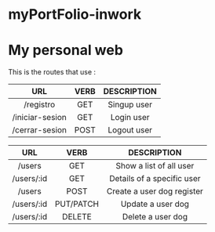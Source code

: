 # myPortFolio-inwork

# My personal web

This is the routes that use :

| URL     |            VERB           | DESCRIPTION              
|:-------:|:--------------------------:|:--------------------:
|/registro   | GET             |  Singup user |
|/iniciar-sesion| GET             | Login user|
|/cerrar-sesion | POST            | Logout user |


| URL     |            VERB           | DESCRIPTION              
|:-------:|:--------------------------:|:--------------------:
|/users      | GET       |  Show a list of all user |
|/users/:id  | GET       | Details of a specific user |
|/users      | POST      | Create a user dog register |
|/users/:id  | PUT/PATCH | Update a user dog |
|/users/:id  | DELETE    | Delete a user dog |

